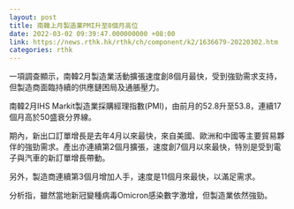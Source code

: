 ```yaml
---
layout: post
title: 南韓上月製造業PMI升至8個月高位
date: 2022-03-02 09:39:47.000000000 +08:00
link: https://news.rthk.hk/rthk/ch/component/k2/1636679-20220302.htm
categories: rthk
---
```


一項調查顯示，南韓2月製造業活動擴張速度創8個月最快，受到強勁需求支持，但製造商面臨持續的供應鏈困局及通脹壓力。

南韓2月IHS Markit製造業採購經理指數(PMI)，由前月的52.8升至53.8，連續17個月高於50盛衰分界線。

期內，新出口訂單增長是去年4月以來最快，來自美國、歐洲和中國等主要貿易夥伴的強勁需求。產出亦連續第2個月擴張，速度創7個月以來最快，特別是受到電子與汽車的新訂單增長帶動。

另外，製造商連續第3個月增加人手，速度是11個月來最快，以滿足需求。

分析指，雖然當地新冠變種病毒Omicron感染數字激增，但製造業依然強勁。
